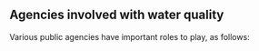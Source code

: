 ##  Agencies involved with water quality

Various public agencies have important roles to play, as follows:
